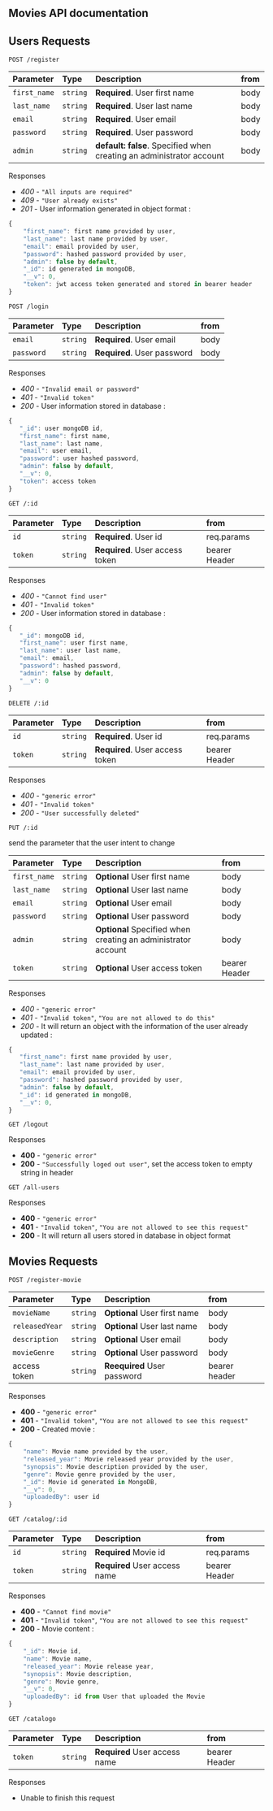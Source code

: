 ## Movies API documentation

## Users Requests

```http
POST /register
```

| Parameter    | Type     | Description                                                          | from |
| :----------- | :------- | :------------------------------------------------------------------- | :--- |
| `first_name` | `string` | **Required**. User first name                                        | body |
| `last_name`  | `string` | **Required**. User last name                                         | body |
| `email`      | `string` | **Required**. User email                                             | body |
| `password`   | `string` | **Required**. User password                                          | body |
| `admin`      | `string` | **default: false**. Specified when creating an administrator account | body |

Responses

- _400_ - `"All inputs are required"`
- _409_ - `"User already exists"`
- _201_ - User information generated in object format :

```javascript
{
    "first_name": first name provided by user,
    "last_name": last name provided by user,
    "email": email provided by user,
    "password": hashed password provided by user,
    "admin": false by default,
    "_id": id generated in mongoDB,
    "__v": 0,
    "token": jwt access token generated and stored in bearer header
}
```

```http
POST /login
```

| Parameter  | Type     | Description                 | from |
| :--------- | :------- | :-------------------------- | :--- |
| `email`    | `string` | **Required**. User email    | body |
| `password` | `string` | **Required**. User password | body |

Responses

- _400_ - `"Invalid email or password"`
- _401_ - `"Invalid token"`
- _200_ - User information stored in database :

```javascript
{
   "_id": user mongoDB id,
   "first_name": first name,
   "last_name": last name,
   "email": user email,
   "password": user hashed password,
   "admin": false by default,
   "__v": 0,
   "token": access token
}
```

```http
GET /:id
```

| Parameter | Type     | Description                     | from          |
| :-------- | :------- | :------------------------------ | :------------ |
| `id`      | `string` | **Required**. User id           | req.params    |
| `token`   | `string` | **Required**. User access token | bearer Header |

Responses

- _400_ - `"Cannot find user"`
- _401_ - `"Invalid token"`
- _200_ - User information stored in database :

```javascript
{
   "_id": mongoDB id,
   "first_name": user first name,
   "last_name": user last name,
   "email": email,
   "password": hashed password,
   "admin": false by default,
   "__v": 0
}
```

```http
DELETE /:id
```

| Parameter | Type     | Description                     | from          |
| :-------- | :------- | :------------------------------ | :------------ |
| `id`      | `string` | **Required**. User id           | req.params    |
| `token`   | `string` | **Required**. User access token | bearer Header |

Responses

- _400_ - `"generic error"`
- _401_ - `"Invalid token"`
- _200_ - `"User successfully deleted"`

```http
PUT /:id
```

send the parameter that the user intent to change

| Parameter    | Type     | Description                                                   | from          |
| :----------- | :------- | :------------------------------------------------------------ | :------------ |
| `first_name` | `string` | **Optional** User first name                                  | body          |
| `last_name`  | `string` | **Optional** User last name                                   | body          |
| `email`      | `string` | **Optional** User email                                       | body          |
| `password`   | `string` | **Optional** User password                                    | body          |
| `admin`      | `string` | **Optional** Specified when creating an administrator account | body          |
| `token`      | `string` | **Optional** User access token                                | bearer Header |

Responses

- _400_ - `"generic error"`
- _401_ - `"Invalid token"`, `"You are not allowed to do this"`
- _200_ - It will return an object with the information of the user already updated :

```javascript
{
   "first_name": first name provided by user,
   "last_name": last name provided by user,
   "email": email provided by user,
   "password": hashed password provided by user,
   "admin": false by default,
   "_id": id generated in mongoDB,
   "__v": 0,
}
```

```http
GET /logout
```

Responses

- **400** - `"generic error"`
- **200** - `"Successfully loged out user"`, set the access token to empty string in header

```http
GET /all-users
```

Responses

- **400** - `"generic error"`
- **401** - `"Invalid token"`, `"You are not allowed to see this request"`
- **200** - It will return all users stored in database in object format

## Movies Requests

```http
POST /register-movie
```

| Parameter      | Type     | Description                  | from          |
| :------------- | :------- | :--------------------------- | :------------ |
| `movieName`    | `string` | **Optional** User first name | body          |
| `releasedYear` | `string` | **Optional** User last name  | body          |
| `description`  | `string` | **Optional** User email      | body          |
| `movieGenre`   | `string` | **Optional** User password   | body          |
| access token   | `string` | **Reequired** User password  | bearer header |

Responses

- **400** - `"generic error"`
- **401** - `"Invalid token"`, `"You are not allowed to see this request"`
- **200** - Created movie :

```javascript
{
    "name": Movie name provided by the user,
    "released_year": Movie released year provided by the user,
    "synopsis": Movie description provided by the user,
    "genre": Movie genre provided by the user,
    "_id": Movie id generated in MongoDB,
    "__v": 0,
    "uploadedBy": user id
}
```

```http
GET /catalog/:id
```

| Parameter | Type     | Description                   | from          |
| :-------- | :------- | :---------------------------- | :------------ |
| `id`      | `string` | **Required** Movie id         | req.params    |
| `token`   | `string` | **Required** User access name | bearer Header |

Responses

- **400** - `"Cannot find movie"`
- **401** - `"Invalid token"`, `"You are not allowed to see this request"`
- **200** - Movie content :

```javascript
{
    "_id": Movie id,
    "name": Movie name,
    "released_year": Movie release year,
    "synopsis": Movie description,
    "genre": Movie genre,
    "__v": 0,
    "uploadedBy": id from User that uploaded the Movie
}
```

```http
GET /catalogo
```

| Parameter | Type     | Description                   | from          |
| :-------- | :------- | :---------------------------- | :------------ |
| `token`   | `string` | **Required** User access name | bearer Header |

Responses

- Unable to finish this request
